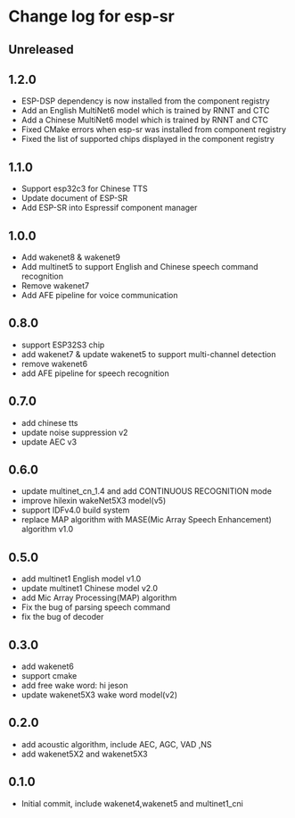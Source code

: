 # Change log for esp-sr

## Unreleased


## 1.2.0
- ESP-DSP dependency is now installed from the component registry
- Add an English MultiNet6 model which is trained by RNNT and CTC
- Add a Chinese MultiNet6 model which is trained by RNNT and CTC
- Fixed CMake errors when esp-sr was installed from component registry
- Fixed the list of supported chips displayed in the component registry

## 1.1.0
- Support esp32c3 for Chinese TTS
- Update document of ESP-SR
- Add ESP-SR into Espressif component manager

## 1.0.0
- Add wakenet8 & wakenet9
- Add multinet5 to support English and Chinese speech command recognition
- Remove wakenet7
- Add AFE pipeline for voice communication

## 0.8.0
- support ESP32S3 chip
- add wakenet7 & update wakenet5 to support multi-channel detection
- remove wakenet6
- add AFE pipeline for speech recognition

## 0.7.0
- add chinese tts
- update noise suppression v2
- update AEC v3

## 0.6.0
- update multinet_cn_1.4 and add CONTINUOUS RECOGNITION mode
- improve hilexin wakeNet5X3 model(v5)
- support IDFv4.0 build system
- replace MAP algorithm with MASE(Mic Array Speech Enhancement) algorithm v1.0

## 0.5.0
- add multinet1 English model v1.0
- update multinet1 Chinese model v2.0
- add Mic Array Processing(MAP) algorithm
- Fix the bug of parsing speech command
- fix the bug of decoder

## 0.3.0
- add wakenet6
- support cmake
- add free wake word: hi jeson
- update wakenet5X3 wake word model(v2)

## 0.2.0
- add acoustic algorithm, include AEC, AGC, VAD ,NS
- add wakenet5X2 and wakenet5X3

## 0.1.0
- Initial commit, include wakenet4,wakenet5 and multinet1_cni
